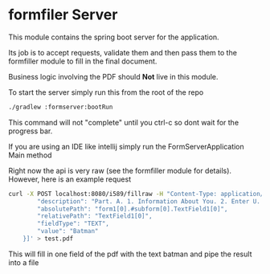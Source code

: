 # formfiler Server

This module contains the spring boot server for the application.

Its job is to accept requests, validate them and then pass them to the formfiller module to fill
in the final document.

Business logic involving the PDF should **Not** live in this module.

To start the server simply run this from the root of the repo

```bash
./gradlew :formserver:bootRun
```

This command will not "complete" until you ctrl-c so dont wait for the progress bar.

If you are using an IDE like intellij simply run the FormServerApplication Main method

Right now the api is very raw (see the formfiller module for details). However, here is an example request

```bash
curl -X POST localhost:8080/i589/fillraw -H "Content-Type: application/json" --data '[{
        "description": "Part. A. 1. Information About You. 2. Enter U. S. Social Security Number, if any.",
        "absolutePath": "form1[0].#subform[0].TextField1[0]",
        "relativePath": "TextField1[0]",
        "fieldType": "TEXT",
        "value": "Batman"
    }]' > test.pdf
```

This will fill in one field of the pdf with the text batman and pipe the result into a file
